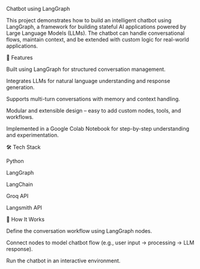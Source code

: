 Chatbot using LangGraph

This project demonstrates how to build an intelligent chatbot using LangGraph, a framework for building stateful AI applications powered by Large Language Models (LLMs). The chatbot can handle conversational flows, maintain context, and be extended with custom logic for real-world applications.

🚀 Features

Built using LangGraph for structured conversation management.

Integrates LLMs for natural language understanding and response generation.

Supports multi-turn conversations with memory and context handling.

Modular and extensible design – easy to add custom nodes, tools, and workflows.

Implemented in a Google Colab Notebook for step-by-step understanding and experimentation.

🛠️ Tech Stack

Python

LangGraph

LangChain 

Groq API

Langsmith API

📖 How It Works

Define the conversation workflow using LangGraph nodes.

Connect nodes to model chatbot flow (e.g., user input → processing → LLM response).

Run the chatbot in an interactive environment.
